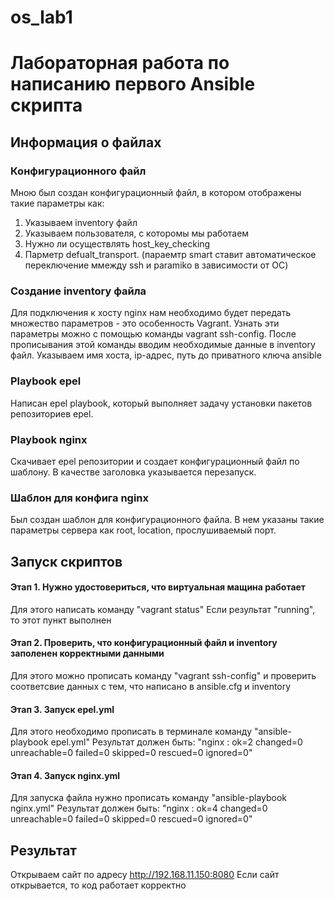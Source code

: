 # os_lab1
#  Лабораторная работа по написанию первого Ansible скрипта
## Информация о файлах
### Конфигурационного файл
Мною был создан конфигурационный файл, в котором отображены такие параметры как:
1. Указываем inventory файл
2. Указываем пользователя, с которомы мы работаем
3. Нужно ли осуществлять host_key_checking
4. Парметр defualt_transport. (параемтр smart ставит автоматическое переключение ммежду ssh и paramiko в зависимости от ОС)

### Создание inventory файла
Для подключения к хосту nginx нам необходимо будет передать множество параметров - это
особенность Vagrant. Узнать эти параметры можно с помощью команды vagrant ssh-config.
После прописывания этой команды вводим необходимые данные в inventory файл.
Указываем имя хоста, ip-адрес, путь до приватного ключа ansible

### Playbook epel
Написан epel playbook, который выполняет задачу установки пакетов репозиториев epel.

### Playbook nginx
Скачивает epel репозитории и создает конфигурационный файл по шаблону.
В качестве заголовка указывается перезапуск.

### Шаблон для конфига nginx
Был создан шаблон для конфигурационного файла. В нем указаны такие параметры сервера как root, location, прослушиваемый порт.


## Запуск скриптов
#### Этап 1. Нужно удостовериться, что виртуальная мащина работает
Для этого написать команду "vagrant status"
Если результат "running", то этот пункт выполнен
#### Этап 2. Проверить, что конфигурационный файл и inventory заполенен корректными данными 
Для этого можно прописать команду "vagrant ssh-config" и проверить соответсвие данных с тем, что написано в ansible.cfg и inventory
#### Этап 3. Запуск epel.yml
Для этого необходимо прописать в терминале команду "ansible-playbook epel.yml"
Результат должен быть:
"nginx                      : ok=2    changed=0    unreachable=0    failed=0    skipped=0    rescued=0    ignored=0"
#### Этап 4. Запуск nginx.yml
Для запуска файла нужно прописать команду "ansible-playbook nginx.yml"
Результат должен быть:
"nginx                      : ok=4    changed=0    unreachable=0    failed=0    skipped=0    rescued=0    ignored=0"

## Результат
Открываем сайт по адресу <http://192.168.11.150:8080>
Если сайт открывается, то код работает корректно
